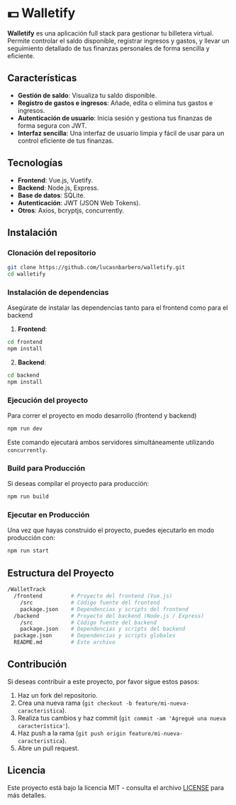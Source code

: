 # 💵 Walletify

**Walletify** es una aplicación full stack para gestionar tu billetera virtual. Permite controlar el saldo disponible, registrar ingresos y gastos, y llevar un seguimiento detallado de tus finanzas personales de forma sencilla y eficiente.

## Características

- **Gestión de saldo**: Visualiza tu saldo disponible.
- **Registro de gastos e ingresos**: Añade, edita o elimina tus gastos e ingresos.
- **Autenticación de usuario**: Inicia sesión y gestiona tus finanzas de forma segura con JWT.
- **Interfaz sencilla**: Una interfaz de usuario limpia y fácil de usar para un control eficiente de tus finanzas.

## Tecnologías
- **Frontend**: Vue.js, Vuetify.
- **Backend**: Node.js, Express.
- **Base de datos**: SQLite.
- **Autenticación**: JWT (JSON Web Tokens).
- **Otros**: Axios, bcryptjs, concurrently.

## Instalación

### Clonación del repositorio

```bash
git clone https://github.com/lucasnbarbero/walletify.git
cd walletify
```

### Instalación de dependencias

Asegúrate de instalar las dependencias tanto para el frontend como para el backend

1. **Frontend**:

```bash
cd frontend
npm install
```

2. **Backend**:

```bash
cd backend
npm install
```

### Ejecución del proyecto

Para correr el proyecto en modo desarrollo (frontend y backend)

```bash
npm run dev
```

Este comando ejecutará ambos servidores simultáneamente utilizando `concurrently`.

### Build para Producción

Si deseas compilar el proyecto para producción:

```bash
npm run build
```

### Ejecutar en Producción

Una vez que hayas construido el proyecto, puedes ejecutarlo en modo producción con:

```bash
npm run start
```

## Estructura del Proyecto

```bash
/WalletTrack
  /frontend         # Proyecto del frontend (Vue.js)
    /src            # Código fuente del frontend
    package.json    # Dependencias y scripts del frontend
  /backend          # Proyecto del backend (Node.js / Express)
    /src            # Código fuente del backend
    package.json    # Dependencias y scripts del backend
  package.json      # Dependencias y scripts globales
  README.md         # Este archivo
```

## Contribución
Si deseas contribuir a este proyecto, por favor sigue estos pasos:

1. Haz un fork del repositorio.
2. Crea una nueva rama (`git checkout -b feature/mi-nueva-caracteristica`).
3. Realiza tus cambios y haz commit (`git commit -am 'Agregué una nueva característica'`).
4. Haz push a la rama (`git push origin feature/mi-nueva-caracteristica`).
5. Abre un pull request.

## Licencia

Este proyecto está bajo la licencia MIT - consulta el archivo [LICENSE](./LICENSE) para más detalles.
